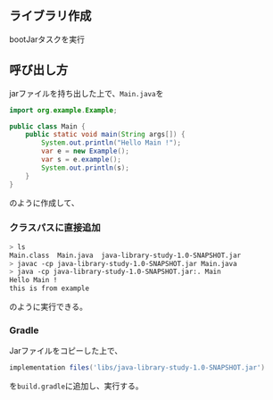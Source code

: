 ## ライブラリ作成

bootJarタスクを実行

## 呼び出し方

jarファイルを持ち出した上で、`Main.java`を

```java
import org.example.Example;

public class Main {
    public static void main(String args[]) {
        System.out.println("Hello Main !");
        var e = new Example();
        var s = e.example();
        System.out.println(s);
    }
}
```

のように作成して、

### クラスパスに直接追加

```bash
> ls
Main.class  Main.java  java-library-study-1.0-SNAPSHOT.jar
> javac -cp java-library-study-1.0-SNAPSHOT.jar Main.java
> java -cp java-library-study-1.0-SNAPSHOT.jar:. Main
Hello Main !
this is from example
```

のように実行できる。

### Gradle

Jarファイルをコピーした上で、

```groovy
implementation files('libs/java-library-study-1.0-SNAPSHOT.jar')
```

を`build.gradle`に追加し、実行する。
